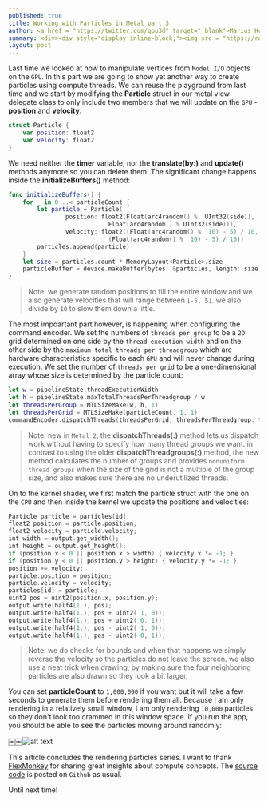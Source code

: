 ```yaml
---
published: true
title: Working with Particles in Metal part 3
author: <a href = "https://twitter.com/gpu3d" target="_blank">Marius Horga</a>
summary: <div><div style="display:inline-block;"><img src = "https://raw.githubusercontent.com/MetalKit/images/master/particles3.png" alt="Metal 2" height="160" width="160"></div><div style="display:inline-block; width:75%; padding-left:1.5em; color:grey; vertical-align:middle;">Trying a third approach to rendering particles, this time cranking up the number of particles rendered to millions! Using a random generator function to populate the window with particles. Learning about the new dispatchThreads(:) method in Metal 2. Updating positions and velocities on the GPU and drawing "thicker" particles using a basic neighboring formula.</div></div>
layout: post
---
```

Last time we looked at how to manipulate vertices from `Model I/O` objects on the `GPU`. In this part we are going to show yet another way to create particles using compute threads. We can reuse the playground from last time and we start by modifying the __Particle__ struct in our metal view delegate class to only include two members that we will update on the `GPU` - __position__ and __velocity__:

```swift
struct Particle {
    var position: float2
    var velocity: float2
}
```

We need neither the __timer__ variable, nor the __translate(by:)__ and __update()__ methods anymore so you can delete them. The significant change happens inside the __initializeBuffers()__ method:

```swift
func initializeBuffers() {
    for _ in 0 ..< particleCount {
        let particle = Particle(
        		position: float2(Float(arc4random() %  UInt32(side)), 
        					Float(arc4random() % UInt32(side))), 
        		velocity: float2((Float(arc4random() %  10) - 5) / 10, 
        					(Float(arc4random() %  10) - 5) / 10))
        particles.append(particle)
    }
    let size = particles.count * MemoryLayout<Particle>.size
    particleBuffer = device.makeBuffer(bytes: &particles, length: size, options: [])
}
```

> Note: we generate random positions to fill the entire window and we also generate velocities that will range between `[-5, 5]`. we also divide by `10` to slow them down a little. 

The most impoartant part however, is happening when configuring the command encoder. We set the numbers of `threads per group` to be a `2D` grid determined on one side by the `thread execution width` and on the other side by the `maximum total threads per threadgroup` which are hardware characteristics specific to each `GPU` and will never change during execution. We set the number of `threads per grid` to be a one-dimensional array whose size is determined by the particle count:

```swift
let w = pipelineState.threadExecutionWidth
let h = pipelineState.maxTotalThreadsPerThreadgroup / w
let threadsPerGroup = MTLSizeMake(w, h, 1)
let threadsPerGrid = MTLSizeMake(particleCount, 1, 1)
commandEncoder.dispatchThreads(threadsPerGrid, threadsPerThreadgroup: threadsPerGroup)
```

> Note: new in `Metal 2`, the __dispatchThreads(:)__ method lets us dispatch work without having to specify how many thread groups we want. in contrast to using the older __dispatchThreadgroups(:)__ method, the new method calculates the number of groups and provides `nonuniform thread groups` when the size of the grid is not a multiple of the group size, and also makes sure there are no underutilized threads. 

On to the kernel shader, we first match the particle struct with the one on the `CPU` and then inside the kernel we update the positions and velocities:

```swift
Particle particle = particles[id];
float2 position = particle.position;
float2 velocity = particle.velocity;
int width = output.get_width();
int height = output.get_height();
if (position.x < 0 || position.x > width) { velocity.x *= -1; }
if (position.y < 0 || position.y > height) { velocity.y *= -1; }
position += velocity;
particle.position = position;
particle.velocity = velocity;
particles[id] = particle;
uint2 pos = uint2(position.x, position.y);
output.write(half4(1.), pos);
output.write(half4(1.), pos + uint2( 1, 0));
output.write(half4(1.), pos + uint2( 0, 1));
output.write(half4(1.), pos - uint2( 1, 0));
output.write(half4(1.), pos - uint2( 0, 1));
```
> Note: we do checks for bounds and when that happens we simply reverse the velocity so the particles do not leave the screen. we also use a neat trick when drawing, by making sure the four neighboring particles are also drawn so they look a bit larger.

You can set __particleCount__ to `1,000,000` if you want but it will take a few seconds to generate them before rendering them all. Because I am only rendering in a relatively small window, I am only rendering `10,000` particles so they don't look too crammed in this window space. If you run the app, you should be able to see the particles moving around randomly:

￼￼![alt text](https://github.com/MetalKit/images/blob/master/particles3.gif?raw=true "Particle")

This article concludes the rendering particles series. I want to thank [FlexMonkey](https://twitter.com/flexmonkey) for sharing great insights about compute concepts. The [source code](https://github.com/MetalKit/metal) is posted on `Github` as usual.
 
Until next time! 
